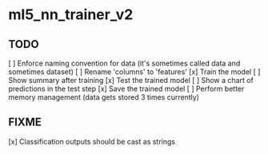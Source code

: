 # ml5_nn_trainer_v2

## TODO
[ ] Enforce naming convention for data (it's sometimes called data and sometimes dataset)
[ ] Rename 'columns' to 'features'
[x] Train the model
[ ] Show summary after training
[x] Test the trained model
[ ] Show a chart of predictions in the test step
[x] Save the trained model
[ ] Perform better memory management (data gets stored 3 times currently)

## FIXME
[x] Classification outputs should be cast as strings